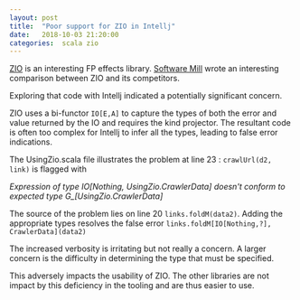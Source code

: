 ```yaml
---
layout: post
title:  "Poor support for ZIO in Intellj"
date:   2018-10-03 21:20:00
categories:  scala zio
---
```



[ZIO](https://scalaz.github.io/scalaz-zio/) is an interesting FP effects library.
[Software Mill](https://github.com/softwaremill/akka-vs-scalaz) wrote an interesting comparison between ZIO and its 
competitors.

Exploring that code with Intellj indicated a potentially significant concern.

ZIO uses a bi-functor ```IO[E,A]``` to capture the types of both the error and value returned by the IO and requires
the kind projector. The resultant code is often too complex for Intellj to infer all the types, leading to false error indications.

The UsingZio.scala file illustrates the problem at line 23 : `crawlUrl(d2, link)` is flagged with

*Expression of type IO[Nothing, UsingZio.CrawlerData] doesn't conform to expected type G_[UsingZio.CrawlerData]*

The source of the problem lies on line 20 `links.foldM(data2)`. Adding the appropriate types resolves the false
error `links.foldM[IO[Nothing,?], CrawlerData](data2)`

The increased verbosity is irritating but not really a concern. A larger concern is the 
difficulty in determining the type that must be specified. 

This adversely impacts the usability of ZIO. The other libraries are not impact by this 
deficiency in the tooling and are thus easier to use. 






